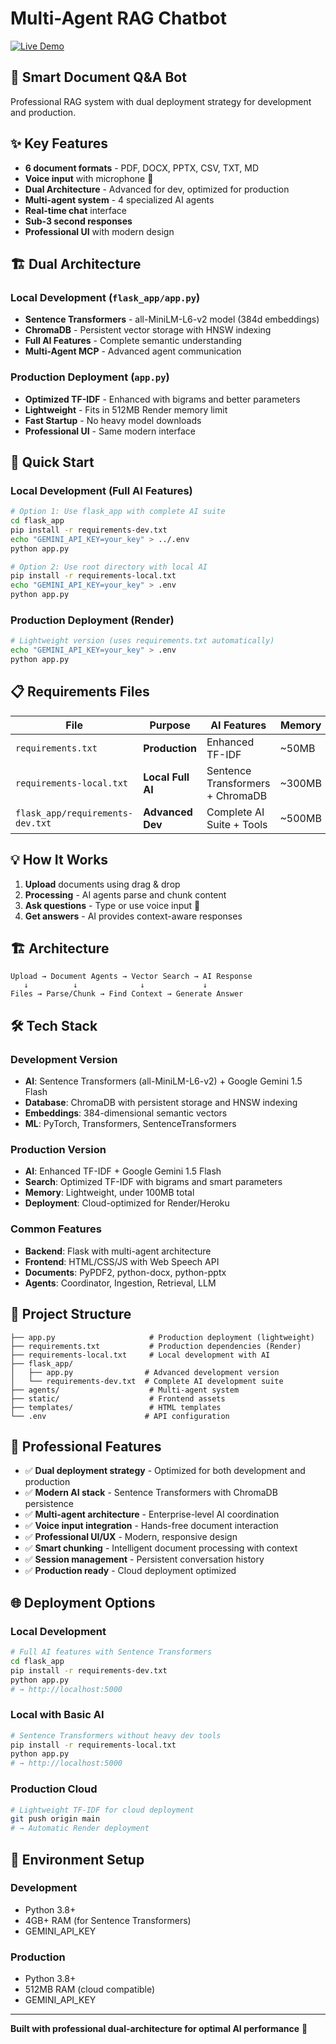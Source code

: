 # Multi-Agent RAG Chatbot

[![Live Demo](https://img.shields.io/badge/🌐%20Live%20Demo-Click%20Here-blue?style=for-the-badge)](https://rag-chatbot-8ykv.onrender.com/)

## 🚀 Smart Document Q&A Bot

Professional RAG system with dual deployment strategy for development and production.

## ✨ Key Features

- **6 document formats** - PDF, DOCX, PPTX, CSV, TXT, MD
- **Voice input** with microphone 🎤  
- **Dual Architecture** - Advanced for dev, optimized for production
- **Multi-agent system** - 4 specialized AI agents
- **Real-time chat** interface
- **Sub-3 second responses**
- **Professional UI** with modern design

## 🏗️ Dual Architecture

### **Local Development** (`flask_app/app.py`)
- **Sentence Transformers** - all-MiniLM-L6-v2 model (384d embeddings)
- **ChromaDB** - Persistent vector storage with HNSW indexing
- **Full AI Features** - Complete semantic understanding
- **Multi-Agent MCP** - Advanced agent communication

### **Production Deployment** (`app.py`)
- **Optimized TF-IDF** - Enhanced with bigrams and better parameters
- **Lightweight** - Fits in 512MB Render memory limit  
- **Fast Startup** - No heavy model downloads
- **Professional UI** - Same modern interface

## 🚀 Quick Start

### **Local Development (Full AI Features)**
```bash
# Option 1: Use flask_app with complete AI suite
cd flask_app
pip install -r requirements-dev.txt
echo "GEMINI_API_KEY=your_key" > ../.env
python app.py

# Option 2: Use root directory with local AI
pip install -r requirements-local.txt
echo "GEMINI_API_KEY=your_key" > .env
python app.py
```

### **Production Deployment (Render)**
```bash
# Lightweight version (uses requirements.txt automatically)
echo "GEMINI_API_KEY=your_key" > .env
python app.py
```

## 📋 Requirements Files

| File | Purpose | AI Features | Memory | Deployment |
|------|---------|-------------|---------|------------|
| `requirements.txt` | **Production** | Enhanced TF-IDF | ~50MB | ✅ Render Ready |
| `requirements-local.txt` | **Local Full AI** | Sentence Transformers + ChromaDB | ~300MB | 💻 Development |
| `flask_app/requirements-dev.txt` | **Advanced Dev** | Complete AI Suite + Tools | ~500MB | 🔬 Research |

## 💡 How It Works

1. **Upload** documents using drag & drop
2. **Processing** - AI agents parse and chunk content  
3. **Ask questions** - Type or use voice input 🎤
4. **Get answers** - AI provides context-aware responses

## 🏗️ Architecture

```
Upload → Document Agents → Vector Search → AI Response
   ↓          ↓              ↓             ↓
Files → Parse/Chunk → Find Context → Generate Answer
```

## 🛠️ Tech Stack

### **Development Version**
- **AI**: Sentence Transformers (all-MiniLM-L6-v2) + Google Gemini 1.5 Flash
- **Database**: ChromaDB with persistent storage and HNSW indexing
- **Embeddings**: 384-dimensional semantic vectors
- **ML**: PyTorch, Transformers, SentenceTransformers

### **Production Version**
- **AI**: Enhanced TF-IDF + Google Gemini 1.5 Flash
- **Search**: Optimized TF-IDF with bigrams and smart parameters
- **Memory**: Lightweight, under 100MB total
- **Deployment**: Cloud-optimized for Render/Heroku

### **Common Features**
- **Backend**: Flask with multi-agent architecture
- **Frontend**: HTML/CSS/JS with Web Speech API
- **Documents**: PyPDF2, python-docx, python-pptx
- **Agents**: Coordinator, Ingestion, Retrieval, LLM

## 📁 Project Structure

```
├── app.py                     # Production deployment (lightweight)
├── requirements.txt           # Production dependencies (Render)
├── requirements-local.txt     # Local development with AI
├── flask_app/
│   ├── app.py                # Advanced development version
│   └── requirements-dev.txt  # Complete AI development suite
├── agents/                    # Multi-agent system
├── static/                    # Frontend assets
├── templates/                 # HTML templates
└── .env                      # API configuration
```

## 🎯 Professional Features

- ✅ **Dual deployment strategy** - Optimized for both development and production
- ✅ **Modern AI stack** - Sentence Transformers with ChromaDB persistence
- ✅ **Multi-agent architecture** - Enterprise-level AI coordination
- ✅ **Voice input integration** - Hands-free document interaction
- ✅ **Professional UI/UX** - Modern, responsive design
- ✅ **Smart chunking** - Intelligent document processing with context
- ✅ **Session management** - Persistent conversation history
- ✅ **Production ready** - Cloud deployment optimized

## 🌐 Deployment Options

### **Local Development**
```bash
# Full AI features with Sentence Transformers
cd flask_app
pip install -r requirements-dev.txt
python app.py
# → http://localhost:5000
```

### **Local with Basic AI**
```bash
# Sentence Transformers without heavy dev tools
pip install -r requirements-local.txt
python app.py
# → http://localhost:5000
```

### **Production Cloud**
```bash
# Lightweight TF-IDF for cloud deployment
git push origin main
# → Automatic Render deployment
```

## 🔧 Environment Setup

### **Development**
- Python 3.8+
- 4GB+ RAM (for Sentence Transformers)
- GEMINI_API_KEY

### **Production** 
- Python 3.8+
- 512MB RAM (cloud compatible)
- GEMINI_API_KEY

---
**Built with professional dual-architecture for optimal AI performance** 🚀
